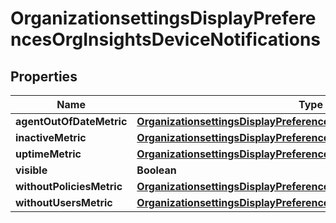 # OrganizationsettingsDisplayPreferencesOrgInsightsDeviceNotifications

## Properties
Name | Type | Description | Notes
------------ | ------------- | ------------- | -------------
**agentOutOfDateMetric** | [**OrganizationsettingsDisplayPreferencesOrgInsightsApplicationsUsage**](OrganizationsettingsDisplayPreferencesOrgInsightsApplicationsUsage.md) |  |  [optional]
**inactiveMetric** | [**OrganizationsettingsDisplayPreferencesOrgInsightsApplicationsUsage**](OrganizationsettingsDisplayPreferencesOrgInsightsApplicationsUsage.md) |  |  [optional]
**uptimeMetric** | [**OrganizationsettingsDisplayPreferencesOrgInsightsApplicationsUsage**](OrganizationsettingsDisplayPreferencesOrgInsightsApplicationsUsage.md) |  |  [optional]
**visible** | **Boolean** |  |  [optional]
**withoutPoliciesMetric** | [**OrganizationsettingsDisplayPreferencesOrgInsightsApplicationsUsage**](OrganizationsettingsDisplayPreferencesOrgInsightsApplicationsUsage.md) |  |  [optional]
**withoutUsersMetric** | [**OrganizationsettingsDisplayPreferencesOrgInsightsApplicationsUsage**](OrganizationsettingsDisplayPreferencesOrgInsightsApplicationsUsage.md) |  |  [optional]
